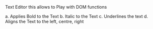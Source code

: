 Text Editor this allows to Play with DOM functions

a. Applies Bold to the Text
b. Italic to the Text
c. Underlines the text
d. Aligns the Text to the left, centre, right
